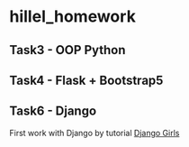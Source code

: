 # hillel_homework

## Task3 - OOP Python

## Task4 - Flask + Bootstrap5

## Task6 - Django

First work with Django by tutorial [Django Girls](https://tutorial.djangogirls.org/)